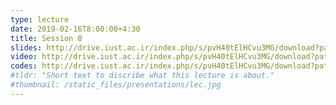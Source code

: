 ```yaml
---
type: lecture
date: 2019-02-16T8:00:00+4:30
title: Session 8
slides: http://drive.iust.ac.ir/index.php/s/pvH40tElHCvu3MG/download?path=%2FSlides&files=AP_Session8.pdf
video: http://drive.iust.ac.ir/index.php/s/pvH40tElHCvu3MG/download?path=%2FClassVideos&files=S8.mp4
codes: http://drive.iust.ac.ir/index.php/s/pvH40tElHCvu3MG/download?path=%2FCode&files=S8.zip
#tldr: "Short text to discribe what this lecture is about."
#thumbnail: /static_files/presentations/lec.jpg
---
```

